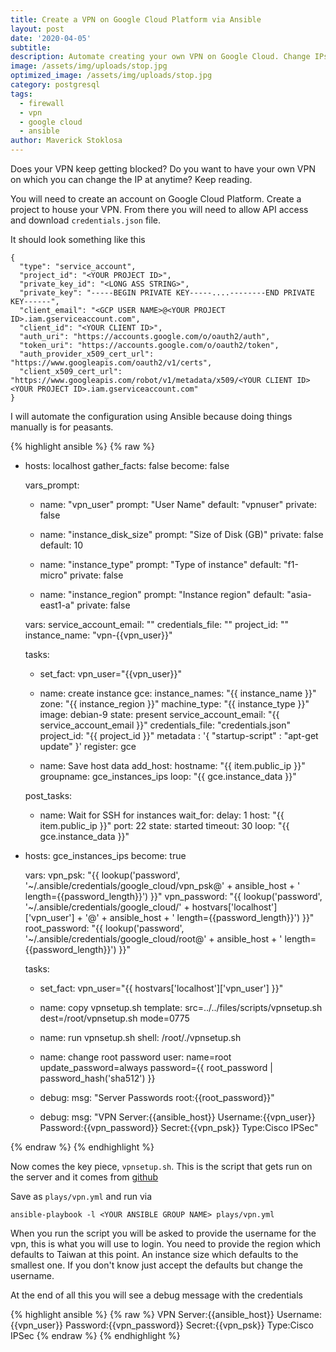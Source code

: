 ```yaml
---
title: Create a VPN on Google Cloud Platform via Ansible
layout: post
date: '2020-04-05'
subtitle: 
description: Automate creating your own VPN on Google Cloud. Change IPs as they get blocked.
image: /assets/img/uploads/stop.jpg
optimized_image: /assets/img/uploads/stop.jpg
category: postgresql
tags:
  - firewall
  - vpn
  - google cloud
  - ansible
author: Maverick Stoklosa
---
```


Does your VPN keep getting blocked? Do you want to have your own VPN on which you can change the IP at anytime? Keep reading.

You will need to create an account on Google Cloud Platform. Create a project to house your VPN. From there you will need to allow API access and download `credentials.json` file.

It should look something like this

```
{
  "type": "service_account",
  "project_id": "<YOUR PROJECT ID>",
  "private_key_id": "<LONG ASS STRING>",
  "private_key": "-----BEGIN PRIVATE KEY-----....--------END PRIVATE KEY------",
  "client_email": "<GCP USER NAME>@<YOUR PROJECT ID>.iam.gserviceaccount.com",
  "client_id": "<YOUR CLIENT ID>",
  "auth_uri": "https://accounts.google.com/o/oauth2/auth",
  "token_uri": "https://accounts.google.com/o/oauth2/token",
  "auth_provider_x509_cert_url": "https://www.googleapis.com/oauth2/v1/certs",
  "client_x509_cert_url": "https://www.googleapis.com/robot/v1/metadata/x509/<YOUR CLIENT ID><YOUR PROJECT ID>.iam.gserviceaccount.com"
}

```
I will automate the configuration using Ansible because doing things manually is for peasants. 

{% highlight ansible %}
{% raw %}
- hosts: localhost
  gather_facts: false
  become: false

  vars_prompt:
  - name: "vpn_user"
    prompt: "User Name"
    default: "vpnuser"
    private: false

  - name: "instance_disk_size"
    prompt: "Size of Disk (GB)"
    private: false
    default: 10

  - name: "instance_type"
    prompt: "Type of instance"
    default: "f1-micro"
    private: false

  - name: "instance_region"
    prompt: "Instance region"
    default: "asia-east1-a"
    private: false

  vars:
    service_account_email: "<YOUR GOOGLE ACCOUNT EMAIL>"
    credentials_file: "<LOCATION OF CREDENTIALS FILE>"
    project_id: "<YOUR GOOGLE PROJECT ID>"
    instance_name: "vpn-{{vpn_user}}"

  tasks:
    - set_fact: vpn_user="{{vpn_user}}"

    - name: create instance
      gce:
        instance_names: "{{ instance_name }}"
        zone: "{{ instance_region }}"
        machine_type: "{{ instance_type }}"
        image: debian-9
        state: present
        service_account_email: "{{ service_account_email }}"
        credentials_file: "credentials.json"
        project_id: "{{ project_id }}"
        metadata : '{ "startup-script" : "apt-get update" }'
      register: gce

    - name: Save host data
      add_host:
        hostname: "{{ item.public_ip }}"
        groupname: gce_instances_ips
      loop: "{{ gce.instance_data }}"

  post_tasks:
    - name: Wait for SSH for instances
      wait_for:
        delay: 1
        host: "{{ item.public_ip }}"
        port: 22
        state: started
        timeout: 30
      loop: "{{ gce.instance_data }}"

- hosts: gce_instances_ips
  become: true

  vars:
    vpn_psk: "{{ lookup('password', '~/.ansible/credentials/google_cloud/vpn_psk@' + ansible_host + ' length={{password_length}}') }}"
    vpn_password: "{{ lookup('password', '~/.ansible/credentials/google_cloud/' + hostvars['localhost']['vpn_user'] + '@' + ansible_host + ' length={{password_length}}') }}"
    root_password: "{{ lookup('password', '~/.ansible/credentials/google_cloud/root@' + ansible_host + ' length={{password_length}}') }}"

  tasks:
    - set_fact: vpn_user="{{ hostvars['localhost']['vpn_user'] }}"

    - name: copy vpnsetup.sh
      template: src=../../files/scripts/vpnsetup.sh dest=/root/vpnsetup.sh mode=0775

    - name: run vpnsetup.sh
      shell: /root/./vpnsetup.sh

    - name: change root password
      user: name=root update_password=always password={{ root_password | password_hash('sha512') }}

    - debug:
        msg: "Server Passwords root:{{root_password}}"

    - debug:
        msg: "VPN Server:{{ansible_host}} Username:{{vpn_user}} Password:{{vpn_password}} Secret:{{vpn_psk}} Type:Cisco IPSec"

{% endraw %}
{% endhighlight %}

Now comes the key piece, `vpnsetup.sh`.  This is the script that gets run on the server and it comes from [github](https://github.com/hwdsl2/setup-ipsec-vpn/blob/master/vpnsetup.sh)

Save as `plays/vpn.yml` and run via 

```
ansible-playbook -l <YOUR ANSIBLE GROUP NAME> plays/vpn.yml
```

When you run the script you will be asked to provide the username for the vpn, this is what you will use to login. You need to provide the region which defaults to Taiwan at this point. An instance size which defaults to the smallest one. If you don't know just accept the defaults but change the username.

At the end of all this you will see a debug message with the credentials

{% highlight ansible %}
{% raw %}
VPN Server:{{ansible_host}} Username:{{vpn_user}} Password:{{vpn_password}} Secret:{{vpn_psk}} Type:Cisco IPSec
{% endraw %}
{% endhighlight %}
